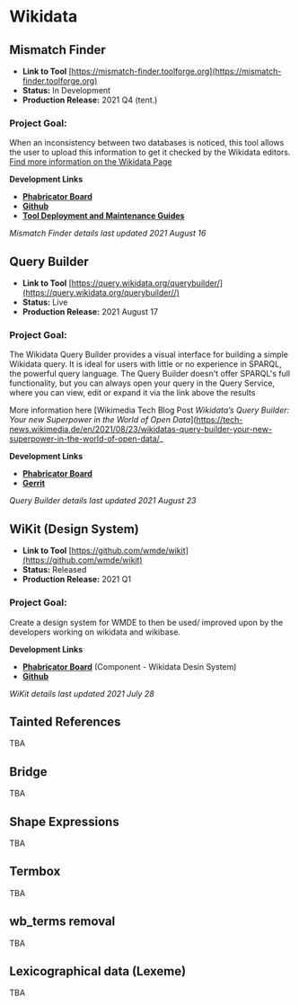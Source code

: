 # Wikidata

## **Mismatch Finder**

* **Link to Tool** [https://mismatch-finder.toolforge.org](https://mismatch-finder.toolforge.org)
* **Status:**    In Development       
* **Production Release:**  2021 Q4 (tent.)  


### **Project Goal:**

When an inconsistency between two databases is noticed, this tool allows the user to upload this information to get it checked by the Wikidata editors.  
[Find more information on the Wikidata Page](https://www.wikidata.org/wiki/Wikidata:Mismatch_Finder)
    
    

**Development Links**
* [**Phabricator Board**](https://phabricator.wikimedia.org/project/view/5385/)
* [**Github**](https://github.com/wmde/wikidata-mismatch-finder)
* [**Tool Deployment and Maintenance Guides**](https://wikitech.wikimedia.org/wiki/Tool:Wikidata_Mismatch_Finder) 


_Mismatch Finder details last updated 2021 August 16_


## **Query Builder**

* **Link to Tool** [https://query.wikidata.org/querybuilder/](https://query.wikidata.org/querybuilder//)
* **Status:**    Live       
* **Production Release:**  2021 August 17


### **Project Goal:**

The Wikidata Query Builder provides a visual interface for building a simple Wikidata query. It is ideal for users with little or no experience in SPARQL, the powerful query language. The Query Builder doesn't offer SPARQL's full functionality, but you can always open your query in the Query Service, where you can view, edit or expand it via the link above the results


More information here [Wikimedia Tech Blog Post _Wikidata’s Query Builder: Your new Superpower in the World of Open Data_](https://tech-news.wikimedia.de/en/2021/08/23/wikidatas-query-builder-your-new-superpower-in-the-world-of-open-data/_
    

**Development Links**
* [**Phabricator Board**](https://phabricator.wikimedia.org/project/view/4990/)
* [**Gerrit**](https://gerrit.wikimedia.org/g/wikidata/query-builder) 


_Query Builder details last updated 2021 August 23_



## **WiKit (Design System)**

* **Link to Tool** [https://github.com/wmde/wikit](https://github.com/wmde/wikit)
* **Status:**    Released
* **Production Release:**  2021 Q1


### **Project Goal:**

Create a design system for WMDE to then be used/ improved upon by the developers working on wikidata and wikibase.
    
    

**Development Links**
* [**Phabricator Board**](https://phabricator.wikimedia.org/tag/wikidata_design_system/) (Component - Wikidata Desin System)
* [**Github**](https://github.com/wmde/wikit)


_WiKit details last updated 2021 July 28_

## **Tainted References**

TBA

## **Bridge**

TBA

## **Shape Expressions**

TBA

## **Termbox**

TBA

## **wb_terms removal**

TBA

## **Lexicographical data (Lexeme)**

TBA
